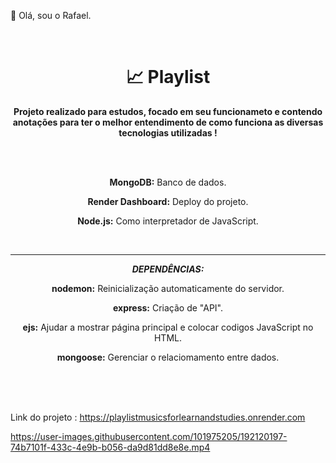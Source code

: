 <p>👋 Olá, sou o Rafael.</p>
<br>
<h1 align="center">📈  Playlist</h1>  
<p align="center">
  <b>Projeto realizado para estudos, focado em seu funcionameto e contendo anotações para ter o melhor entendimento de como funciona as diversas tecnologias utilizadas !</b>
</p>
<br>
<br>
<p align="center"><b>MongoDB:</b> Banco de dados.</p> 
<p align="center"><b>Render Dashboard:</b> Deploy do projeto.</p>
<p align="center"><b>Node.js:</b> Como interpretador de JavaScript.</p>
<br>
<hr>
<p align="center"><b><i>DEPENDÊNCIAS:</i></b></p>
<p align="center"><b>nodemon:</b> Reinicialização automaticamente do servidor.</p>
<p align="center"><b>express:</b> Criação de "API".</p>
<p align="center"><b>ejs:</b> Ajudar a mostrar página principal e colocar codigos JavaScript no HTML.</p>
<p align="center"><b>mongoose:</b> Gerenciar o relaciomamento entre dados.</p>

<br>
<br> 
<br>

<p >Link do projeto :
  
  <a href="https://playlistmusicsforlearnandstudies.onrender.com">
    https://playlistmusicsforlearnandstudies.onrender.com
  </a>
 
</p> 



https://user-images.githubusercontent.com/101975205/192120197-74b7101f-433c-4e9b-b056-da9d81dd8e8e.mp4

